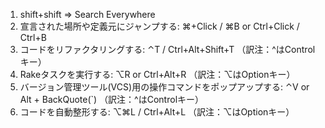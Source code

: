 1. shift+shift => Search Everywhere
2. 宣言された場所や定義元にジャンプする: ⌘+Click / ⌘B or Ctrl+Click / Ctrl+B
3. コードをリファクタリングする: ⌃T / Ctrl+Alt+Shift+T
（訳注：^はControlキー）
4. Rakeタスクを実行する: ⌥R or Ctrl+Alt+R
（訳注：⌥はOptionキー）
7. バージョン管理ツール(VCS)用の操作コマンドをポップアップする: ⌃V or Alt + BackQuote(`)
（訳注：^はControlキー）
10. コードを自動整形する: ⌥⌘L / Ctrl+Alt+L
（訳注：⌥はOptionキー）
